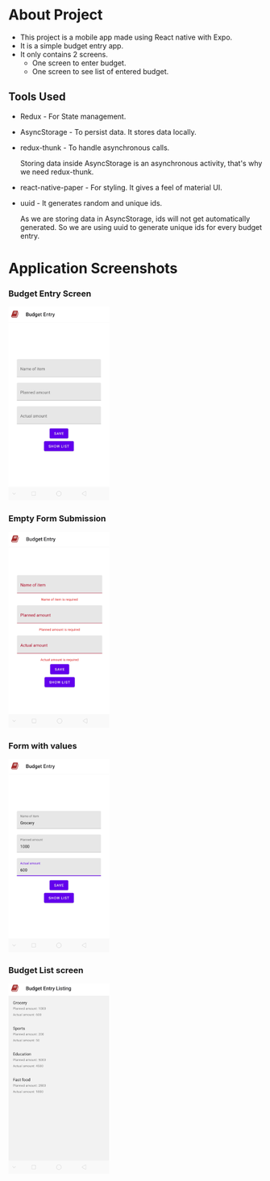 # About Project

- This project is a mobile app made using React native with Expo.
- It is a simple budget entry app.
- It only contains 2 screens.
  - One screen to enter budget.
  - One screen to see list of entered budget.

## Tools Used

- Redux - For State management.
- AsyncStorage - To persist data. It stores data locally.
- redux-thunk - To handle asynchronous calls.

  Storing data inside AsyncStorage is an asynchronous activity, that's why we need redux-thunk.

- react-native-paper - For styling.
  It gives a feel of material UI.
- uuid - It generates random and unique ids.

  As we are storing data in AsyncStorage, ids will not get automatically generated. So we are using uuid to generate unique ids for every budget entry.

# Application Screenshots

### Budget Entry Screen

<img src="AppScreenshots/BudgetEntryScreen.jpg" width="200">

### Empty Form Submission

<img src="AppScreenshots/BudgetEntryScreenEmptyFormSubmit.jpg" width="200">

### Form with values

<img src="AppScreenshots/BudgetEntryScreenWithValues.jpg" width="200">

### Budget List screen

<img src="AppScreenshots/BudgetListScreen.jpg" width="200">
